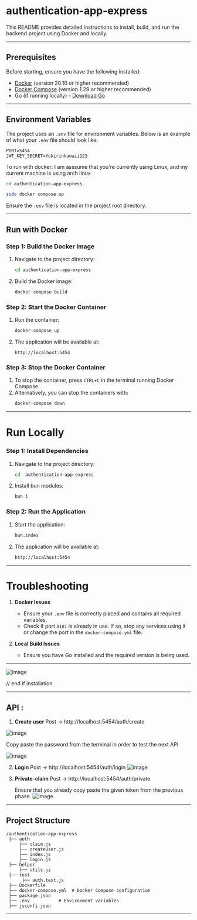 # authentication-app-express

This README provides detailed instructions to install, build, and run the backend project using Docker and locally.

---

## Prerequisites

Before starting, ensure you have the following installed:

- [Docker](https://docs.docker.com/get-docker/) (version 20.10 or higher recommended)
- [Docker Compose](https://docs.docker.com/compose/install/) (version 1.29 or higher recommended)
- Go (if running locally) - [Download Go](https://golang.org/dl/)

---


## Environment Variables

The project uses an `.env` file for environment variables. Below is an example of what your `.env` file should look like:

```
PORT=5454
JWT_KEY_SECRET=Yukirinkawaii123
```


To run with docker:
I am asssume that you're currently using Linux, and my current machine is using arch linux

```bash
cd authentication-app-express
```

```bash
sudo docker compose up
```

Ensure the `.env` file is located in the project root directory.

---



## Run with Docker

### Step 1: Build the Docker Image

1. Navigate to the project directory:
   ```bash
   cd authentication-app-express
   ```

2. Build the Docker image:
   ```bash
   docker-compose build
   ```

### Step 2: Start the Docker Container

1. Run the container:
   ```bash
   docker-compose up
   ```

2. The application will be available at:
   ```
   http://localhost:5454
   ```

### Step 3: Stop the Docker Container

1. To stop the container, press `CTRL+C` in the terminal running Docker Compose.
2. Alternatively, you can stop the containers with:
   ```bash
   docker-compose down
   ```

---


# Run Locally

### Step 1: Install Dependencies

1. Navigate to the project directory:
   ```bash
   cd  authentication-app-express
   ```

2. Install bun modules:
   ```bash
   bun i
   ```

### Step 2: Run the Application

1. Start the application:
   ```bash
   bun.index
   ```

2. The application will be available at:
   ```
   http://localhost:5454
   ```

---
# Troubleshooting

1. **Docker Issues**
   - Ensure your `.env` file is correctly placed and contains all required variables.
   - Check if port `8181` is already in use. If so, stop any services using it or change the port in the `docker-compose.yml` file.

2. **Local Build Issues**
   - Ensure you have Go installed and the required version is being used.

---



![image](https://github.com/user-attachments/assets/3f4df0c3-b86c-4734-8976-4c9076a6052b)

// end if installation

---
## API :

1. **Create user**
   Post ->  http://localhost:5454/auth/create

![image](https://github.com/user-attachments/assets/c3f359c8-822b-4b17-8da9-1ebab54af46e)


Copy paste the password from the terminal in order to test the next API

![image](https://github.com/user-attachments/assets/d35ddd95-1081-4eb7-99aa-c40d1d55ba51)


2. **Login**
   Post -> http://localhost:5454/auth/login
![image](https://github.com/user-attachments/assets/79951119-6994-4a01-ad84-d226bdf40a19)

3. **Private-claim**
   Post ->  http://localhost:5454/auth/private

   Ensure that you already copy paste the given token from the previous phase.
![image](https://github.com/user-attachments/assets/2d29495d-8e20-4901-88d8-0af84e978e12)

---

## Project Structure

```
/authentication-app-express
 ├── auth
     ├── claim.js
     ├── createUser.js
     ├── index.js
     ├── login.js
 ├── helper
     ├── utils.js
 ├── test
      ├── auth.test.js
 ├── Dockerfile     
 ├── docker-compose.yml  # Docker Compose configuration
 ├── package.json        
 ├── .env           # Environment variables
 ├── jsconfi.json
```

---






